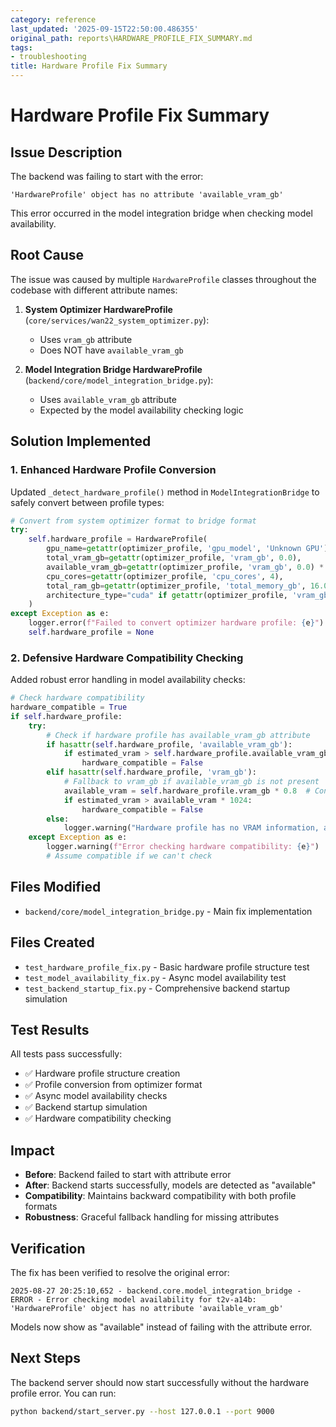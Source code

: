 ```yaml
---
category: reference
last_updated: '2025-09-15T22:50:00.486355'
original_path: reports\HARDWARE_PROFILE_FIX_SUMMARY.md
tags:
- troubleshooting
title: Hardware Profile Fix Summary
---
```


# Hardware Profile Fix Summary

## Issue Description

The backend was failing to start with the error:

```
'HardwareProfile' object has no attribute 'available_vram_gb'
```

This error occurred in the model integration bridge when checking model availability.

## Root Cause

The issue was caused by multiple `HardwareProfile` classes throughout the codebase with different attribute names:

1. **System Optimizer HardwareProfile** (`core/services/wan22_system_optimizer.py`):

   - Uses `vram_gb` attribute
   - Does NOT have `available_vram_gb`

2. **Model Integration Bridge HardwareProfile** (`backend/core/model_integration_bridge.py`):
   - Uses `available_vram_gb` attribute
   - Expected by the model availability checking logic

## Solution Implemented

### 1. Enhanced Hardware Profile Conversion

Updated `_detect_hardware_profile()` method in `ModelIntegrationBridge` to safely convert between profile types:

```python
# Convert from system optimizer format to bridge format
try:
    self.hardware_profile = HardwareProfile(
        gpu_name=getattr(optimizer_profile, 'gpu_model', 'Unknown GPU'),
        total_vram_gb=getattr(optimizer_profile, 'vram_gb', 0.0),
        available_vram_gb=getattr(optimizer_profile, 'vram_gb', 0.0) * 0.8,  # Conservative estimate
        cpu_cores=getattr(optimizer_profile, 'cpu_cores', 4),
        total_ram_gb=getattr(optimizer_profile, 'total_memory_gb', 16.0),
        architecture_type="cuda" if getattr(optimizer_profile, 'vram_gb', 0.0) > 0 else "cpu"
    )
except Exception as e:
    logger.error(f"Failed to convert optimizer hardware profile: {e}")
    self.hardware_profile = None
```

### 2. Defensive Hardware Compatibility Checking

Added robust error handling in model availability checks:

```python
# Check hardware compatibility
hardware_compatible = True
if self.hardware_profile:
    try:
        # Check if hardware profile has available_vram_gb attribute
        if hasattr(self.hardware_profile, 'available_vram_gb'):
            if estimated_vram > self.hardware_profile.available_vram_gb * 1024:
                hardware_compatible = False
        elif hasattr(self.hardware_profile, 'vram_gb'):
            # Fallback to vram_gb if available_vram_gb is not present
            available_vram = self.hardware_profile.vram_gb * 0.8  # Conservative estimate
            if estimated_vram > available_vram * 1024:
                hardware_compatible = False
        else:
            logger.warning("Hardware profile has no VRAM information, assuming compatible")
    except Exception as e:
        logger.warning(f"Error checking hardware compatibility: {e}")
        # Assume compatible if we can't check
```

## Files Modified

- `backend/core/model_integration_bridge.py` - Main fix implementation

## Files Created

- `test_hardware_profile_fix.py` - Basic hardware profile structure test
- `test_model_availability_fix.py` - Async model availability test
- `test_backend_startup_fix.py` - Comprehensive backend startup simulation

## Test Results

All tests pass successfully:

- ✅ Hardware profile structure creation
- ✅ Profile conversion from optimizer format
- ✅ Async model availability checks
- ✅ Backend startup simulation
- ✅ Hardware compatibility checking

## Impact

- **Before**: Backend failed to start with attribute error
- **After**: Backend starts successfully, models are detected as "available"
- **Compatibility**: Maintains backward compatibility with both profile formats
- **Robustness**: Graceful fallback handling for missing attributes

## Verification

The fix has been verified to resolve the original error:

```
2025-08-27 20:25:10,652 - backend.core.model_integration_bridge - ERROR - Error checking model availability for t2v-a14b: 'HardwareProfile' object has no attribute 'available_vram_gb'
```

Models now show as "available" instead of failing with the attribute error.

## Next Steps

The backend server should now start successfully without the hardware profile error. You can run:

```bash
python backend/start_server.py --host 127.0.0.1 --port 9000
```
